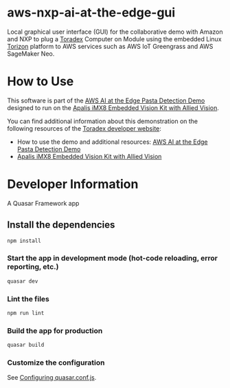 # aws-nxp-ai-at-the-edge-gui #

Local graphical user interface (GUI) for the collaborative demo with Amazon
and NXP to plug a [Toradex](https://www.toradex.com/) Computer on Module using
the embedded Linux [Torizon](https://www.toradex.com/operating-systems/torizon)
platform to AWS services such as AWS IoT Greengrass and AWS SageMaker Neo.

# How to Use #

This software is part of the [AWS AI at the Edge Pasta Detection Demo](https://developer.toradex.com/knowledge-base/object-detection-demo-with-aws-sagemaker-neo-and-torizon)
designed to run on the [Apalis iMX8 Embedded Vision Kit with Allied Vision](https://developer.toradex.com/knowledge-base/apalis-imx8-embedded-vision-kit-with-allied-vision).

You can find additional information about this demonstration on the following
resources of the [Toradex developer website](https://developer.toradex.com/):

- How to use the demo and additional resources:
[AWS AI at the Edge Pasta Detection Demo](https://developer.toradex.com/knowledge-base/object-detection-demo-with-aws-sagemaker-neo-and-torizon)
- [Apalis iMX8 Embedded Vision Kit with Allied Vision](https://developer.toradex.com/knowledge-base/apalis-imx8-embedded-vision-kit-with-allied-vision)

# Developer Information #

A Quasar Framework app

## Install the dependencies ##
```bash
npm install
```

### Start the app in development mode (hot-code reloading, error reporting, etc.) ###
```bash
quasar dev
```

### Lint the files ###
```bash
npm run lint
```

### Build the app for production ###
```bash
quasar build
```

### Customize the configuration ###
See [Configuring quasar.conf.js](https://quasar.dev/quasar-cli/quasar-conf-js).
